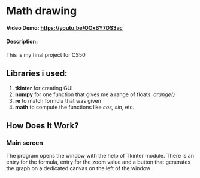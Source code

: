 # Math drawing
#### Video Demo:  https://youtu.be/OOxBY7DS3ac
#### Description:
This is my final project for CS50
## Libraries i used:
1. **tkinter**
for creating GUI
2. **numpy**
for one function that gives me a range of floats: _arange()_
3. **re**
to match formula that was given
4. **math**
to compute the functions like _cos, sin_, etc.

## How Does It Work?
### Main screen
The program opens the window with the help of Tkinter module.
There is an entry for the formula, entry for the zoom value and a button that generates the graph on a dedicated canvas on the left of the window

